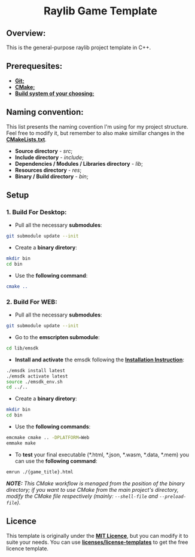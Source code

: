 <div align="Center">

# Raylib Game Template

</div>

## Overview:
This is the general-purpose raylib project template in C++.

## Prerequesites:
- **[Git;](https://git-scm.com/)**
- **[CMake;](https://cmake.org/)**
- **[Build system of your choosing;](https://cmake.org/cmake/help/latest/manual/cmake-generators.7.html#id7)**

## Naming convention:
This list presents the naming covention I'm using for my project structure. Feel free to modify it, but remember to also make simillar changes in the **[CMakeLists.txt](https://github.com/itsYakub/RaylibGameTemplate/blob/main/CMakeLists.txt)**.
- **Source directory** - *src*;
- **Include directory** - *include*;
- **Dependencies / Modules / Libraries directory** - *lib*;
- **Resources directory** - *res*;
- **Binary / Build directory** - *bin*;

## Setup
### 1. Build For Desktop:
- Pull all the necessary **submodules**:
```bash
git submodule update --init
```
- Create a **binary diretory**:
```bash
mkdir bin
cd bin
```
- Use the **following command**:
```cmake
cmake ..
```
### 2. Build For WEB:
- Pull all the necessary **submodules**:
```bash
git submodule update --init
```
- Go to the **emscripten submodule**:
```bash
cd lib/emsdk
```
- **Install and activate** the emsdk following the **[Installation Instruction](https://emscripten.org/docs/getting_started/downloads.html#installation-instructions-using-the-emsdk-recommended)**:
```bash
./emsdk install latest
./emsdk activate latest
source ./emsdk_env.sh
cd ../..
```
- Create a **binary diretory**:
```bash
mkdir bin
cd bin
```
- Use the **following commands**:
```bash
emcmake cmake .. -DPLATFORM=Web
emmake make
```
- To **test** your final executable (*.html, *.json, *.wasm, *.data, *.mem) you can use the **following command**:
```bash
emrun ./{game_title}.html
```
***NOTE:*** *This CMake workflow is menaged from the position of the binary directory; if you want to use CMake from the main project's directory, modify the CMake file respectively (mainly: `--shell-file` and `--preload-file`)*.

## Licence
This template is originally under the **[MIT Licence](https://github.com/itsYakub/RaylibGameTemplate/blob/main/LICENCE)**, but you can modify it to suite your needs. You can use **[licenses/license-templates](https://github.com/licenses/license-templates)** to get the free licence template.